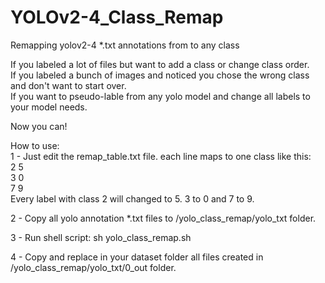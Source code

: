 # YOLOv2-4_Class_Remap
Remapping yolov2-4 *.txt annotations from to any class  

If you labeled a lot of files but want to add a class or change class order.  
If you labeled a bunch of images and noticed you chose the wrong class and don't want to start over.  
If you want to pseudo-lable from any yolo model and change all labels to your model needs.  
  
Now you can!  
  
How to use:  
1 - Just edit the remap_table.txt file. each line maps to one class like this:  
2 5  
3 0  
7 9  
Every label with class 2 will changed to 5. 3 to 0 and 7 to 9.  
  
2 - Copy all yolo annotation *.txt files to /yolo_class_remap/yolo_txt folder.  
  
3 - Run shell script: sh yolo_class_remap.sh  
  
4 - Copy and replace in your dataset folder all files created in /yolo_class_remap/yolo_txt/0_out folder.  
